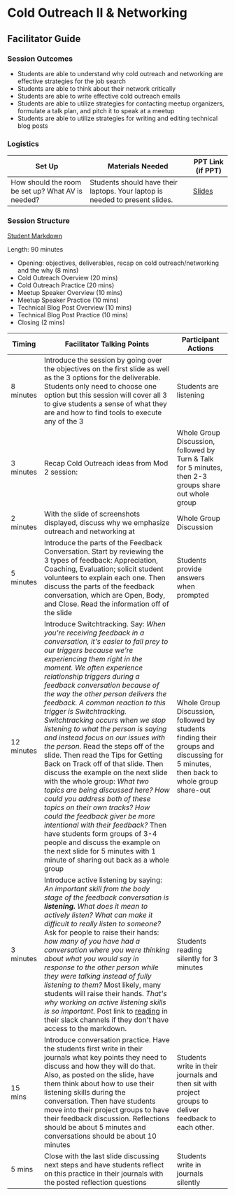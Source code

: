 # Cold Outreach II & Networking
## Facilitator Guide

### Session Outcomes

* Students are able to understand why cold outreach and networking are effective strategies for the job search 
* Students are able to think about their network critically
* Students are able to write effective cold outreach emails
* Students are able to utilize strategies for contacting meetup organizers, formulate a talk plan, and pitch it to speak at a meetup
* Students are able to utilize strategies for writing and editing technical blog posts

### Logistics

| Set Up | Materials Needed | PPT Link (if PPT)|
| ------ | ---------------- | ---------------- |
| How should the room be set up? What AV is needed? | Students should have their laptops. Your laptop is needed to present slides. | [Slides](https://docs.google.com/presentation/d/1DNPivOJBUUnWlwD-n-2K9dysidWPyVFaqCvMmy87Irw/edit?usp=sharing) |

### Session Structure

[Student Markdown](https://github.com/turingschool/career-development-curriculum/blob/master/module_four/cold_outreach_ii_networking.md)

Length: 90 minutes
 
* Opening: objectives, deliverables, recap on cold outreach/networking and the why (8 mins)
* Cold Outreach Overview (20 mins)
* Cold Outreach Practice (20 mins)
* Meetup Speaker Overview (10 mins)
* Meetup Speaker Practice (10 mins)
* Technical Blog Post Overview (10 mins)
* Technical Blog Post Practice (10 mins)
* Closing (2 mins)


| Timing        | Facilitator Talking Points        | Participant Actions  |
| ------------- | ----------- | ------------------------|
| 8 minutes | Introduce the session by going over the objectives on the first slide as well as the 3 options for the deliverable. Students only need to choose one option but this session will cover all 3 to give students a sense of what they are and how to find tools to execute any of the 3 | Students are listening |
| 3 minutes | Recap Cold Outreach ideas from Mod 2 session:   |  Whole Group Discussion, followed by Turn & Talk for 5 minutes, then 2-3 groups share out whole group |
| 2 minutes | With the slide of screenshots displayed, discuss why we emphasize outreach and networking at  | Whole Group Discussion|
| 5 minutes | Introduce the parts of the Feedback Conversation. Start by reviewing the 3 types of feedback: Appreciation, Coaching, Evaluation; solicit student volunteers to explain each one. Then discuss the parts of the feedback conversation, which are Open, Body, and Close. Read the information off of the slide | Students provide answers when prompted |
| 12 minutes | Introduce Switchtracking. Say: *When you're receiving feedback in a conversation, it's easier to fall prey to our triggers because we're experiencing them right in the moment. We often experience relationship triggers during a feedback conversation because of the way the other person delivers the feedback. A common reaction to this trigger is Switchtracking. Switchtracking occurs when we stop listening to what the person is saying and instead focus on our issues with the person.* Read the steps off of the slide. Then read the Tips for Getting Back on Track off of that slide. Then discuss the example on the next slide with the whole group: *What two topics are being discussed here? How could you address both of these topics on their own tracks? How could the feedback giver be more intentional with their feedback?* Then have students form groups of 3-4 people and discuss the example on the next slide for 5 minutes with 1 minute of sharing out back as a whole group | Whole Group Discussion, followed by students finding their groups and discussing for 5 minutes, then back to whole group share-out |
| 3 minutes | Introduce active listening by saying: *An important skill from the body stage of the feedback conversation is **listening.** What does it mean to actively listen? What can make it difficult to really listen to someone?* Ask for people to raise their hands: *how many of you have had a conversation where you were thinking about what you would say in response to the other person while they were talking instead of fully listening to them?* Most likely, many students will raise their hands. *That's why working on active listening skills is so important.* Post link to [reading](https://www.fastcompany.com/3036026/5-ways-to-improve-your-listening-skills) in their slack channels if they don't have access to the markdown. |  Students reading silently for 3 minutes |
| 15 mins | Introduce conversation practice. Have the students first write in their journals what key points they need to discuss and how they will do that. Also, as posted on the slide, have them think about how to use their listening skills during the conversation. Then have students move into their project groups to have their feedback discussion. Reflections should be about 5 minutes and conversations should be about 10 minutes | Students write in their journals and then sit with project groups to deliver feedback to each other. |
| 5 mins | Close with the last slide discussing next steps and have students reflect on this practice in their journals with the posted reflection questions | Students write in journals silently |

  
 
